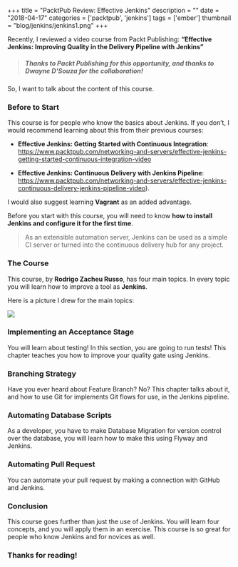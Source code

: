 +++
title = "PacktPub Review: Effective Jenkins"
description = ""
date = "2018-04-17"
categories = ['packtpub', 'jenkins']
tags = ['ember']
thumbnail = "blog/jenkins/jenkins1.png"
+++


Recently, I reviewed a video course from Packt Publishing: **“Effective Jenkins: Improving Quality in the Delivery Pipeline with Jenkins”**

> ##### Thanks to Packt Publishing for this opportunity, and thanks to Dwayne D'Souza for the collaboration!

So, I want to talk about the content of this course.

### Before to Start

This course is for people who know the basics about Jenkins. If you don’t, I would recommend learning about this from their previous courses:

- **Effective Jenkins: Getting Started with Continuous Integration**: https://www.packtpub.com/networking-and-servers/effective-jenkins-getting-started-continuous-integration-video

- **Effective Jenkins: Continuous Delivery with Jenkins Pipeline**: https://www.packtpub.com/networking-and-servers/effective-jenkins-continuous-delivery-jenkins-pipeline-video).

I would also suggest learning **Vagrant** as an added advantage.

Before you start with this course, you will need to know **how to install Jenkins and configure it for the first time**.

> As an extensible automation server, Jenkins can be used as a simple CI server or turned into the continuous delivery hub for any project.

### The Course

This course, by **Rodrigo Zacheu Russo**, ​has four main topics. In every topic you will learn how to improve a tool as **Jenkins**.

Here is a picture I drew for the main topics:

![](/blog/jenkins/jenkins2.jpg)

### Implementing an Acceptance Stage

You will learn about testing! In this section, you are going to run tests!
This chapter teaches you how to improve your quality gate using Jenkins.

### Branching Strategy

Have you ever heard about Feature Branch? No? This chapter talks about it, and how to use Git for implements Git flows for use, in the Jenkins pipeline.

### Automating Database Scripts

As a developer, you have to make Database Migration for version control over the database, you will learn how to make this using Flyway and Jenkins.

### Automating Pull Request

You can automate your pull request by making a connection with GitHub and Jenkins.

### Conclusion

This course goes further than just the use of Jenkins. You will learn four concepts, and you will apply them in an exercise. This course is so great for people who know Jenkins and for novices as well.

### Thanks for reading!

